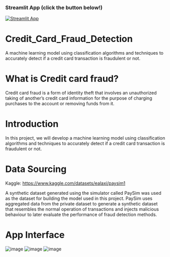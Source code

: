 ### Streamlit App (click the button below!)

[![Streamlit App](https://static.streamlit.io/badges/streamlit_badge_black_white.svg)](https://fraud-detection.streamlit.app/)

# Credit_Card_Fraud_Detection

A machine learning model using classification algorithms and techniques to accurately detect if a credit card transaction is fraudulent or not. 

# What is Credit card fraud?

Credit card fraud is a form of identity theft that involves an unauthorized taking of another’s credit card information for the purpose of charging purchases to the account or removing funds from it.

# Introduction

In this project, we will develop a machine learning model using classification algorithms and techniques to accurately detect if a credit card transaction is fraudulent or not. 

# Data Sourcing
 
 Kaggle: https://www.kaggle.com/datasets/ealaxi/paysim1
 
A synthetic dataset generated using the simulator called PaySim was used as the dataset for building the model used in this project. PaySim uses aggregated data from the private dataset to generate a synthetic dataset that resembles the normal operation of transactions and injects malicious behaviour to later evaluate the performance of fraud detection methods.

# App Interface

![image](https://user-images.githubusercontent.com/66699813/202878168-fbc7d3c8-e342-4bfb-af43-133da36262fa.png)
![image](https://user-images.githubusercontent.com/66699813/202878175-bbc98071-2e8f-4319-a257-6304391ee431.png)
![image](https://user-images.githubusercontent.com/66699813/202878191-8e567746-852f-4027-9b6a-e6ffbd2f45d9.png)
